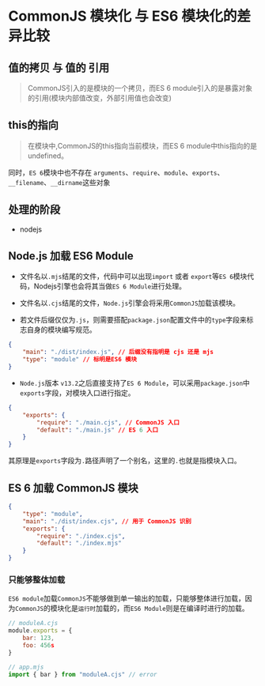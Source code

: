 # CommonJS 模块化 与 ES6 模块化的差异比较



## 值的拷贝 与 值的 引用 
> CommonJS引入的是模块的一个拷贝，而ES 6 module引入的是暴露对象的引用(模块内部值改变，外部引用值也会改变)   


## this的指向
> 在模块中,CommonJS的this指向当前模块，而ES 6 module中this指向的是undefined。

同时，`ES 6`模块中也不存在
`arguments`、`require`、`module`、`exports`、`__filename`、`__dirname`这些对象

## 处理的阶段
* nodejs



## Node.js 加载 ES6 Module
* 文件名以`.mjs`结尾的文件，代码中可以出现`import` 或者 `export`等`ES 6`模块代码，Nodejs引擎也会将其当做`ES 6 Module`进行处理。 

* 文件名以`.cjs`结尾的文件，`Node.js`引擎会将采用`CommonJS`加载该模块。

* 若文件后缀仅仅为`.js`，则需要搭配`package.json`配置文件中的`type`字段来标志自身的模块编写规范。
```json
{
    "main": "./dist/index.js", // 后缀没有指明是 cjs 还是 mjs
    "type": "module" // 标明是ES6 模块
}
```

* `Node.js`版本 `v13.2`之后直接支持了`ES 6 Module`，可以采用`package.json`中`exports`字段，对模块入口进行指定。
```json
{
    "exports": {
        "require": "./main.cjs", // CommonJS 入口
        "default": "./main.js" // ES 6 入口
    }
}
```
其原理是`exports`字段为`.`路径声明了一个别名，这里的`.`也就是指模块入口。


## ES 6 加载 CommonJS 模块
```json
{
    "type": "module",
    "main": "./dist/index.cjs", // 用于 CommonJS 识别
    "exports": {
        "require": "./index.cjs",
        "default": "./index.mjs"
    }
}
```
### 只能够整体加载
`ES6 module`加载`CommonJS`不能够做到单一输出的加载，只能够整体进行加载，因为`CommonJS`的模块化是`运行时`加载的，而`ES6 Module`则是在编译时进行的加载。
```js
// moduleA.cjs
module.exports = {
    bar: 123,
    foo: 456s
}

// app.mjs
import { bar } from "moduleA.cjs" // error
```